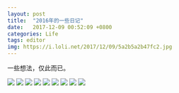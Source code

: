 ```yaml
---
layout: post
title:  "2016年的一些日记"
date:   2017-12-09 00:52:09 +0800
categories: Life
tags: editor
img: https://i.loli.net/2017/12/09/5a2b5a2b47fc2.jpg
---
```

一些想法，仅此而已。

![](https://i.loli.net/2017/12/09/5a2b5b05382eb.png)
![](https://i.loli.net/2017/12/09/5a2b5b3c71829.png)
![](https://i.loli.net/2017/12/09/5a2b5bcbca3de.png)
![](https://i.loli.net/2017/12/09/5a2b5bdd94337.png)
![](https://i.loli.net/2017/12/09/5a2b5c0810cff.png)
![](https://i.loli.net/2017/12/09/5a2b5c2882f87.png)
![](https://i.loli.net/2017/12/09/5a2b5c39850e1.png)
![](https://i.loli.net/2017/12/09/5a2b5c4885909.png)
![](https://i.loli.net/2017/12/09/5a2b5c5a17b28.png)

